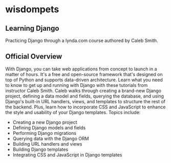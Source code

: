 # wisdompets
## Learning Django

Practicing Django through a lynda.com course authored by Caleb Smith.

## Official Overview

With Django, you can take web applications from concept to launch in a matter of hours. It's a free and open-source framework that's designed on top of Python and supports data-driven architecture. Learn what you need to know to get up and running with Django with these tutorials from instructor Caleb Smith. Caleb walks through creating a brand-new Django project, defining a data model and fields, querying the database, and using Django's built-in URL handlers, views, and templates to structure the rest of the backend. Plus, learn how to incorporate CSS and JavaScript to enhance the style and usability of your Django templates.
Topics include:

  * Creating a new Django project
  * Defining Django models and fields
  * Performing Django migrations
  * Querying data with the Django ORM
  * Building URL handlers and views
  * Building Django templates
  * Integrating CSS and JavaScript in Django templates

